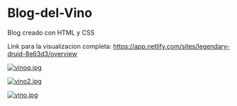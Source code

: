 # Blog-del-Vino

Blog creado con HTML y CSS

Link para la visualizacion completa:
https://app.netlify.com/sites/legendary-druid-8e63d3/overview


[![vinoq.jpg](https://i.postimg.cc/SxfLdntT/vinoq.jpg)](https://postimg.cc/DSmbywhL)

[![vino2.jpg](https://i.postimg.cc/C5d7Rwhh/vino2.jpg)](https://postimg.cc/V0QnTQ0p)

[![vino.jpg](https://i.postimg.cc/9f3nswWG/vino.jpg)](https://postimg.cc/sMcmhXGX)
